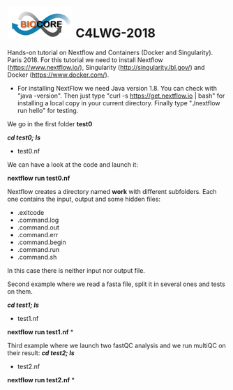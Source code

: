 # ![C4LWG-2018](https://github.com/CRG-CNAG/BioCoreMiscOpen/blob/master/logo/biocore-logo_small.png) C4LWG-2018
Hands-on tutorial on Nextflow and Containers (Docker and Singularity). Paris 2018.
For this tutorial we need to install Nextflow (https://www.nextflow.io/), Singularity (http://singularity.lbl.gov/) and Docker (https://www.docker.com/).

- For installing NextFlow we need Java version 1.8. You can check with "java -version". Then just type "curl -s https://get.nextflow.io | bash" for installing a local copy in your current directory. Finally type "./nextflow run hello" for testing. 

We go in the first folder **test0**

***cd test0; ls***
* test0.nf

We can have a look at the code and launch it:

**nextflow run test0.nf**

Nextflow creates a directory named **work** with different subfolders. Each one contains the input, output and some hidden files:

* .exitcode
* .command.log
* .command.out
* .command.err
* .command.begin
* .command.run
* .command.sh

In this case there is neither input nor output file.

Second example where we read a fasta file, split it in several ones and tests on them.

***cd test1; ls***
* test1.nf

**nextflow run test1.nf**
* 

Third example where we launch two fastQC analysis and we run multiQC on their result:
***cd test2; ls***
* test2.nf

**nextflow run test2.nf**
* 






